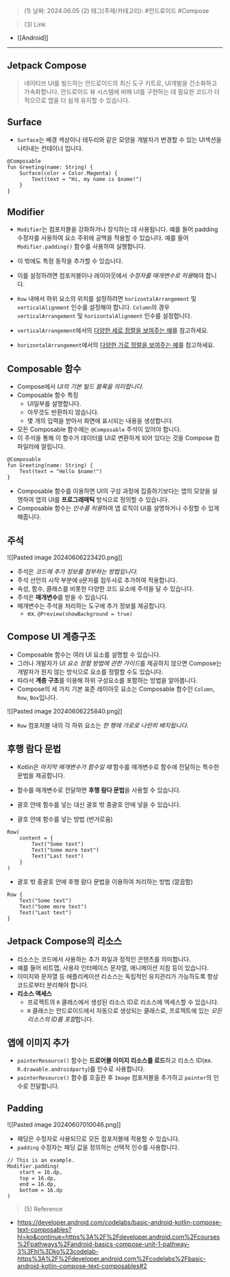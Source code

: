 >(1) 날짜: 2024.06.05
>(2) 태그(주제/카테고리): #안드로이드 #Compose 

>(3) Link
- [[Android]]
---

## Jetpack Compose
> 네이티브 UI를 빌드하는 안드로이드의 최신 도구 키트로, UI개발을 간소화하고 가속화합니다. 안드로이드 뷰 시스템에 비해 UI를 구현하는 데 필요한 코드가 더 적으므로 앱을 더 쉽게 유지할 수 있습니다.


## Surface
- `Surface`는 배경 색상이나 테두리와 같은 모양을 개발자가 변경할 수 있는 UI섹션을 나타내는 컨테이너 입니다.

```
@Composable
fun Greeting(name: String) {
    Surface(color = Color.Magenta) {       
        Text(text = "Hi, my name is $name!")   
    }
}
```


## Modifier
- `Modifier`는 컴포저블을 강화하거나 장식하는 데 사용됩니다. 예를 들어 padding 수정자를 사용하여 요소 주위에 공백을 적용할 수 있습니다. 예를 들어 `Modifier.padding()` 함수를 사용하여 실행합니다.
- 이 밖에도 특정 동작을 추가할 수 있습니다.
- 이를 설정하려면 컴포저블이나 레이아웃에서 *수정자를 매개변수로 허용*해야 합니다.

- `Row` 내에서 하위 요소의 위치를 설정하려면 `horizontalArrangement` 및 `verticalAlignment` 인수를 설정해야 합니다. `Column`의 경우 `verticalArrangement` 및 `horizontalAlignment` 인수를 설정합니다.
- `verticalArrangement`에서의 [다양한 세로 정렬을 보여주는 예](https://developer.android.com/static/codelabs/basic-android-kotlin-compose-add-images/img/df69881d07b064d0.gif?hl=ko)를 참고하세요.
- `horizontalArrangement`에서의 [다양한 가로 정렬을 보여주는 예](https://developer.android.com/static/codelabs/basic-android-kotlin-compose-add-images/img/c1e6c40e30136af2.gif?hl=ko)를 참고하세요.

## Composable 함수
- Compose에서 *UI의 기본 빌드 블록을 의미합니다.*
- Composable 함수 특징
	- UI일부를 설명합니다.
	- 아무것도 반환하지 않습니다.
	- 몇 개의 입력을 받아서 화면에 표시되는 내용을 생성합니다.
- 모든 Composable 함수에는 `@Composable` 주석이 있어야 합니다.
- 이 주석을 통해 이 함수가 데이터를 UI로 변환하게 되어 있다는 것을 Compose 컴파일러에 알립니다.

```
@Composable
fun Greeting(name: String) {
    Text(text = "Hello $name!")
}
```
- Composable 함수를 이용하면 UI의 구성 과정에 집중하기보다는 앱의 모양을 설명하여 앱의 UI를 **프로그래매틱** 방식으로 정의할 수 있습니다.
- Composable 함수는 *인수를 허용*하여 앱 로직이 UI를 설명하거나 수정할 수 있게 해줍니다.

## 주석
![[Pasted image 20240606223420.png]]
- 주석은 *코드에 추가 정보를 첨부하는 방법입니다.*
- 주석 선언의 시작 부분에 `@`문자를 접두사로 추가하여 적용합니다.
- 속성, 함수, 클래스를 비롯한 다양한 코드 요소에 주석을 달 수 있습니다.
- 주석은 **매개변수**를 받을 수 있습니다.
- 매개변수는 주석을 처리하는 도구에 추가 정보를 제공합니다.
	- ex. `@Preview(showBackground = true)`


## Compose UI 계층구조
- Composable 함수는 여러 UI 요소를 설명할 수 있습니다.
- 그러나 개발자가 *UI 요소 정렬 방법에 관한 가이드*를 제공하지 않으면 Compose는 개발자가 원지 않는 방식으로 요소를 정렬할 수도 있습니다.
- 따라서 **계층 구조**를 이용해 하위 구성요소를 포함하는 방법을 알아봅니다. 
- Compose의 세 가지 기본 표준 레이아웃 요소는 Composable 함수인 `Column`, `Row`, `Box`입니다.

![[Pasted image 20240606225840.png]]
- `Row` 컴포저블 내의 각 하위 요소는 *한 행에 가로로 나란히 배치됩니다.*


## 후행 람다 문법
- Kotlin은 *마지막 매개변수가 함수일 때* 함수를 매개변수로 함수에 전달하는 특수한 문법을 제공합니다.
- 함수를 매개변수로 전달하면 **후행 람다 문법**을 사용할 수 있습니다.
- 괄호 안에 함수를 넣는 대신 괄호 밖 중괄호 안에 넣을 수 있습니다.

- 괄호 안에 함수를 넣는 방법 (번거로움)
```
Row(
    content = {
        Text("Some text")
        Text("Some more text")
        Text("Last text")    
    }
)
```

- 괄호 밖 중괄호 안에 후행 람다 문법을 이용하여 처리하는 방법 (깔끔함)
```
Row {
    Text("Some text")
    Text("Some more text")
    Text("Last text")
}
```


## Jetpack Compose의 리소스
- 리소스는 코드에서 사용하는 추가 파일과 정적인 콘텐츠를 의미합니다.
- 예를 들어 비트맵, 사용자 인터페이스 문자열, 애니메이션 지침 등이 있습니다.
- 이미지와 문자열 등 애플리케이션 리소스는 독립적인 유지관리가 가능하도록 항상 코드로부터 분리해야 합니다.
- **리소스 엑세스**
	- 프로젝트의 `R` 클래스에서 생성된 리소스 ID로 리소스에 엑세스할 수 있습니다.
	- `R` 클래스는 안드로이드에서 자동으로 생성되는 클래스로, 프로젝트에 있는 *모든 리소스의 ID를 포함*합니다.


## 앱에 이미지 추가
- `painterResource()` 함수는 **드로어블 이미지 리소스를 로드**하고 리소스 ID(ex. `R.drawable.androidparty`)를 인수로 사용합니다.
- `painterResource()` 함수를 호출한 후 `Image` 컴포저블을 추가하고 `painter`의 인수로 전달합니다.


## Padding
![[Pasted image 20240607010046.png]]
- 패딩은 수정자로 사용되므로 모든 컴포저블에 적용할 수 있습니다.
- `padding` 수정자는 패딩 값을 정의하는 선택적 인수를 사용합니다.
```
// This is an example.
Modifier.padding(
    start = 16.dp,
    top = 16.dp,
    end = 16.dp,
    bottom = 16.dp
)
```


>(5) Reference
- https://developer.android.com/codelabs/basic-android-kotlin-compose-text-composables?hl=ko&continue=https%3A%2F%2Fdeveloper.android.com%2Fcourses%2Fpathways%2Fandroid-basics-compose-unit-1-pathway-3%3Fhl%3Dko%23codelab-https%3A%2F%2Fdeveloper.android.com%2Fcodelabs%2Fbasic-android-kotlin-compose-text-composables#2